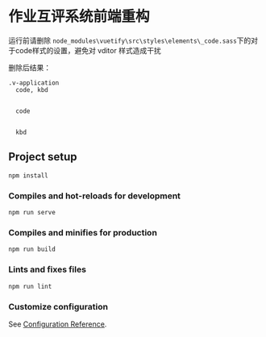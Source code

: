 # 作业互评系统前端重构

运行前请删除 `node_modules\vuetify\src\styles\elements\_code.sass`下的对于code样式的设置，避免对 vditor 样式造成干扰

删除后结果：

```
.v-application
  code, kbd


  code


  kbd

```

## Project setup
```
npm install
```

### Compiles and hot-reloads for development
```
npm run serve
```

### Compiles and minifies for production
```
npm run build
```

### Lints and fixes files
```
npm run lint
```

### Customize configuration
See [Configuration Reference](https://cli.vuejs.org/config/).
